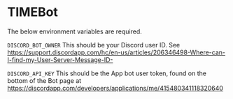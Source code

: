 # TIMEBot
The below environment variables are required.

`DISCORD_BOT_OWNER`
This should be your Discord user ID. See https://support.discordapp.com/hc/en-us/articles/206346498-Where-can-I-find-my-User-Server-Message-ID-

`DISCORD_API_KEY` 
This should be the App bot user token, found on the bottom of the Bot page at https://discordapp.com/developers/applications/me/415480341118320640
